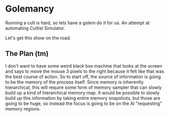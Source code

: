 # Golemancy
Running a cult is hard, so lets have a golem do it for us. An attempt at automating Cultist Simulator.

Let's get this show on the road.

## The Plan (tm)

I don't want to have some weird black box machine that looks at the screen and says to move the mouse 3 pixels to the right because it felt like that was the best course of action. So to start off, the source of information is going to be the memory of the process itself. Since memory is inherently hierarchical, this will require some form of memory sampler that can slowly build up a kind of hierarchical memory map. It would be possible to slowly build up this information by taking entire memory snapshots, but those are going to be huge, so instead the focus is going to be on the AI "requesting" memory regions.
